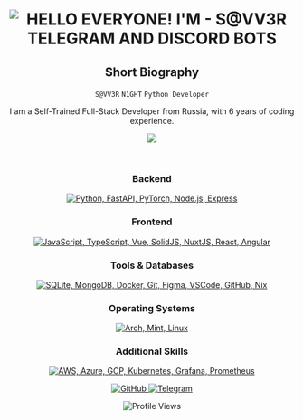 <p align="center">
    <h1 align="center">
        <img src="https://readme-typing-svg.herokuapp.com?font=Roboto+Condensed&weight=900&size=30&duration=3000&pause=800&color=FF8000&background=FFFFFF00&center=true&random=false&width=435&lines=HELLO+EVERYONE!;I'M+-+S@VV3R;TELEGRAM+AND+DISCORD+BOTS" alt="HELLO EVERYONE! I'M - S@VV3R TELEGRAM AND DISCORD BOTS" />
    </h1>

<div align="center">
    <h2>Short Biography</h2>
    <p>
        <code>S@VV3R</code> <code>N1GHT</code> <code>Python Developer</code>    
    </p>
    <p>
        I am a Self-Trained Full-Stack Developer from Russia, with 6 years of coding experience.
    </p>
    <p align="center"><img src="https://raw.githubusercontent.com/catppuccin/catppuccin/main/assets/footers/gray0_ctp_on_line.svg?sanitize=true" /></p>
    <br>
    <div>
        <h3>Backend</h3>
        <p>
            <a href="https://skillicons.dev">
                <img src="https://skillicons.dev/icons?i=python,fastapi,pytorch,nodejs,express" alt="Python, FastAPI, PyTorch, Node.js, Express">
            </a>
        </p>
    </div>
    <div>
        <h3>Frontend</h3>
        <p>
            <a href="https://skillicons.dev">
                <img src="https://skillicons.dev/icons?i=js,ts,vue,solidjs,nuxtjs,react,angular" alt="JavaScript, TypeScript, Vue, SolidJS, NuxtJS, React, Angular">
            </a>
        </p>
    </div>
    <div>
        <h3>Tools & Databases</h3>
        <p>
            <a href="https://skillicons.dev">
                <img src="https://skillicons.dev/icons?i=sqlite,mongodb,docker,git,figma,vscode,github,nix" alt="SQLite, MongoDB, Docker, Git, Figma, VSCode, GitHub, Nix">
            </a>
        </p>
    </div>
    <div>
        <h3>Operating Systems</h3>
        <p>
            <a href="https://skillicons.dev">
                <img src="https://skillicons.dev/icons?i=arch,mint,linux" alt="Arch, Mint, Linux">
            </a>
        </p>
    </div>
    <div>
        <h3>Additional Skills</h3>
        <p>
            <a href="https://skillicons.dev">
                <img src="https://skillicons.dev/icons?i=aws,azure,gcp,kubernetes,grafana,prometheus" alt="AWS, Azure, GCP, Kubernetes, Grafana, Prometheus">
            </a>
        </p>
    </div>
</div>

<div align="center">
    <p>
        <a href="https://github.com/l033er">
            <img src="https://img.shields.io/badge/GitHub-Follow-181717?style=for-the-badge&logo=github&logoColor=white" alt="GitHub">
        </a>
        <a href="https://t.me/l033er">
            <img src="https://img.shields.io/badge/Telegram-Contact-2CA5E0?style=for-the-badge&logo=telegram&logoColor=white" alt="Telegram">
        </a>
    </p>
</div>

<div align="center">
    <p>
        <img src="https://komarev.com/ghpvc/?username=l033er&color=blueviolet" alt="Profile Views">
    </p>
</div>

